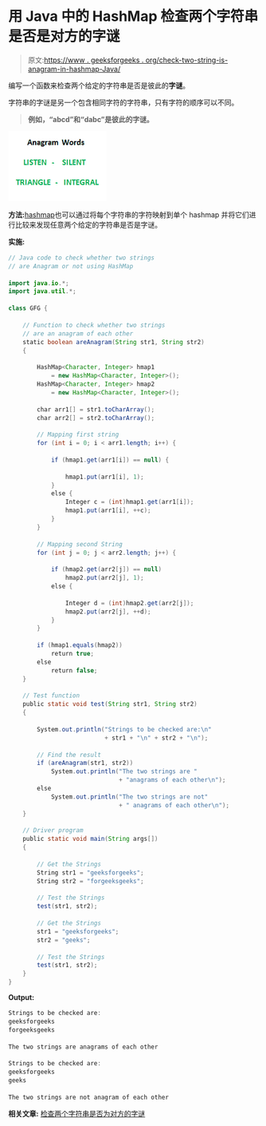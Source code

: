 # 用 Java 中的 HashMap 检查两个字符串是否是对方的字谜

> 原文:[https://www . geeksforgeeks . org/check-two-string-is-anagram-in-hashmap-Java/](https://www.geeksforgeeks.org/check-whether-two-strings-are-anagram-of-each-other-using-hashmap-in-java/)

编写一个函数来检查两个给定的字符串是否是彼此的**字谜**。

字符串的字谜是另一个包含相同字符的字符串，只有字符的顺序可以不同。

> **例如，“abcd”和“dabc”是彼此的字谜。**

![check-whether-two-strings-are-anagram-of-each-other](img/44eca765d93a8501e9332cab7ddb74ba.png)

**方法:**[hashmap](https://www.geeksforgeeks.org/java-util-hashmap-in-java/)也可以通过将每个字符串的字符映射到单个 hashmap 并将它们进行比较来发现任意两个给定的字符串是否是字谜。

**实施:**

```java
// Java code to check whether two strings
// are Anagram or not using HashMap

import java.io.*;
import java.util.*;

class GFG {

    // Function to check whether two strings
    // are an anagram of each other
    static boolean areAnagram(String str1, String str2)
    {

        HashMap<Character, Integer> hmap1
            = new HashMap<Character, Integer>();
        HashMap<Character, Integer> hmap2
            = new HashMap<Character, Integer>();

        char arr1[] = str1.toCharArray();
        char arr2[] = str2.toCharArray();

        // Mapping first string
        for (int i = 0; i < arr1.length; i++) {

            if (hmap1.get(arr1[i]) == null) {

                hmap1.put(arr1[i], 1);
            }
            else {
                Integer c = (int)hmap1.get(arr1[i]);
                hmap1.put(arr1[i], ++c);
            }
        }

        // Mapping second String
        for (int j = 0; j < arr2.length; j++) {

            if (hmap2.get(arr2[j]) == null)
                hmap2.put(arr2[j], 1);
            else {

                Integer d = (int)hmap2.get(arr2[j]);
                hmap2.put(arr2[j], ++d);
            }
        }

        if (hmap1.equals(hmap2))
            return true;
        else
            return false;
    }

    // Test function
    public static void test(String str1, String str2)
    {

        System.out.println("Strings to be checked are:\n"
                           + str1 + "\n" + str2 + "\n");

        // Find the result
        if (areAnagram(str1, str2))
            System.out.println("The two strings are "
                               + "anagrams of each other\n");
        else
            System.out.println("The two strings are not"
                               + " anagrams of each other\n");
    }

    // Driver program
    public static void main(String args[])
    {

        // Get the Strings
        String str1 = "geeksforgeeks";
        String str2 = "forgeeksgeeks";

        // Test the Strings
        test(str1, str2);

        // Get the Strings
        str1 = "geeksforgeeks";
        str2 = "geeks";

        // Test the Strings
        test(str1, str2);
    }
}
```

**Output:**

```java
Strings to be checked are:
geeksforgeeks
forgeeksgeeks

The two strings are anagrams of each other

Strings to be checked are:
geeksforgeeks
geeks

The two strings are not anagram of each other

```

**相关文章:** [检查两个字符串是否为对方的字谜](https://www.geeksforgeeks.org/check-whether-two-strings-are-anagram-of-each-other/)